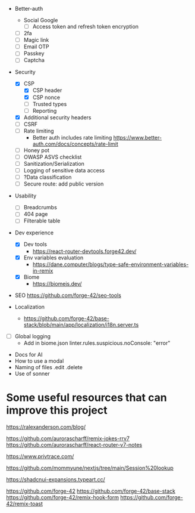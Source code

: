 - Better-auth
  - Social Google
    - [ ] Access token and refresh token encryption
  - [ ] 2fa
  - [ ] Magic link
  - [ ] Email OTP
  - [ ] Passkey
  - [ ] Captcha
- Security
  - [x] CSP
    - [x] CSP header
    - [x] CSP nonce
    - [ ] Trusted types
    - [ ] Reporting
  - [x] Additional security headers
  - [ ] CSRF
  - [ ] Rate limiting
    - Better auth includes rate limiting https://www.better-auth.com/docs/concepts/rate-limit
  - [ ] Honey pot
  - [ ] OWASP ASVS checklist
  - [ ] Sanitization/Serialization
  - [ ] Logging of sensitive data access
  - [ ] ?Data classification
  - [ ] Secure route: add public version

- Usability
  - [ ] Breadcrumbs
  - [ ] 404 page
  - [ ] Filterable table
- Dev experience
  - [x] Dev tools
    - https://react-router-devtools.forge42.dev/
  - [x] Env variables evaluation
    - https://dane.computer/blogs/type-safe-environment-variables-in-remix
  - [x] Biome
    - https://biomejs.dev/

- SEO
  https://github.com/forge-42/seo-tools

- Localization
  - https://github.com/forge-42/base-stack/blob/main/app/localization/i18n.server.ts

- [ ] Global logging
  - Add in biome.json linter.rules.suspicious.noConsole: "error"

-  Docs for AI
  - How to use a modal
  - Naming of files .edit .delete
  - Use of sonner

# Some useful resources that can improve this project

https://ralexanderson.com/blog/

https://github.com/aurorascharff/remix-jokes-rrv7
https://github.com/aurorascharff/react-router-v7-notes

https://www.privtrace.com/

https://github.com/mommyune/nextjs/tree/main/Session%20lookup


https://shadcnui-expansions.typeart.cc/


https://github.com/forge-42
https://github.com/forge-42/base-stack
https://github.com/forge-42/remix-hook-form
https://github.com/forge-42/remix-toast